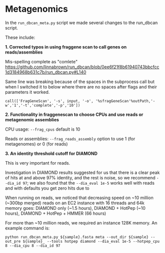 # Metagenomics

In the `run_dbcan_meta.py` script we made several changes to the run_dbcan script.

These include:

**1. Corrected typos in using fraggene scan to call genes on reads/assemblies**

Mis-spelling complete as "comlete"
https://github.com/linnabrown/run_dbcan/blob/0ee6f21f8b61940743bbcfcc1d3184968b631c7b/run_dbcan.py#L140

Same line was breaking because of the spaces in the subprocess call but when I switched it to below where there are no spaces after flags and their parameters it worked.

```call(['FragGeneScan', '-s', input, '-o', '%sfragGeneScan'%outPath,'-w','1','-t','complete','-p','10'])```

**2. Functionality in fraggenescan to choose CPUs and use reads or metagenomic assemblies**

CPU usage: `--frag_cpus` default is 10

Reads or assemblies: `--frag_reads_assembly` option to use 1 (for metagenomes) or 0 (for reads)

**3. An identity threshold cutoff for DIAMOND**

This is very important for reads.

Investigation in DIAMOND results suggested for us that there is a clear peak of hits at and above 97% identity, and the rest is noise, so we recommend `--dia_id 97`; we also found that the `--dia_eval 1e-5` works well with reads and with defaults you get zero hits due to 

When running on reads, we noticed that decreasing speed on ~10 million (~300bp merged) reads on an EC2 instance with 16 threads and 64k memory goes:
DIAMOND only (~1.5 hours), DIAMOND + HotPep (~10 hours), DIAMOND + HotPep + HMMER (66 hours)

For more than ~10 million reads, we required an instance 128K memory. An example command is:

`python run_dbcan_meta.py ${sample}.fasta meta --out_dir ${sample} --out_pre ${sample}_ --tools hotpep diamond --dia_eval 1e-5 --hotpep_cpu 8 --dia_cpu 8 --dia_id 97`
